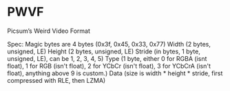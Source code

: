 # PWVF
Picsum’s Weird Video Format

Spec:
Magic bytes are 4 bytes (0x3f, 0x45, 0x33, 0x77)
Width (2 bytes, unsigned, LE)
Height (2 bytes, unsigned, LE)
Stride (in bytes, 1 byte, unsigned, LE), can be 1, 2, 3, 4, 5)
Type (1 byte, either 0 for RGBA (isnt float), 1 for RGB (isn't float), 2 for YCbCr (isn't float), 3 for YCbCrA (isn't float), anything above 9 is custom.)
Data (size is width * height * stride, first compressed with RLE, then LZMA)
